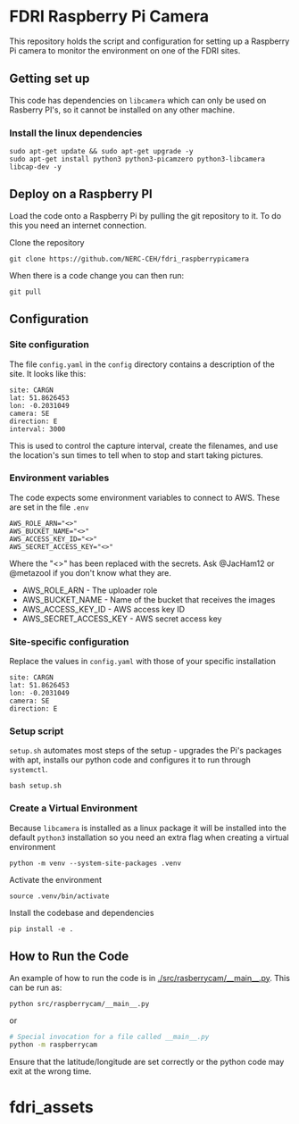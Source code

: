 # FDRI Raspberry Pi Camera

This repository holds the script and configuration for setting up a Raspberry Pi camera to monitor the environment on one of the FDRI sites.

## Getting set up

This code has dependencies on `libcamera` which can only be used on Rasberry PI's, so it cannot be installed on any other machine.

### Install the linux dependencies
```
sudo apt-get update && sudo apt-get upgrade -y
sudo apt-get install python3 python3-picamzero python3-libcamera libcap-dev -y
```

## Deploy on a Raspberry PI

Load the code onto a Raspberry Pi by pulling the git repository to it. To do this you need an internet connection.

Clone the repository

```shell
git clone https://github.com/NERC-CEH/fdri_raspberrypicamera
```

When there is a code change you can then run:
```shell
git pull
```

## Configuration

### Site configuration

The file `config.yaml` in the `config` directory contains a description of the site. It looks like this:

```
site: CARGN
lat: 51.8626453
lon: -0.2031049
camera: SE
direction: E
interval: 3000
```

This is used to control the capture interval, create the filenames, and use the location's sun times to tell when to stop and start taking pictures.

### Environment variables
The code expects some environment variables to connect to AWS.
These are set in the file `.env`

```shell .env
AWS_ROLE_ARN="<>"
AWS_BUCKET_NAME="<>"
AWS_ACCESS_KEY_ID="<>"
AWS_SECRET_ACCESS_KEY="<>"
```

Where the "<>" has been replaced with the secrets. Ask @JacHam12 or @metazool if you don't know what they are.

- AWS_ROLE_ARN - The uploader role
- AWS_BUCKET_NAME - Name of the bucket that receives the images
- AWS_ACCESS_KEY_ID - AWS access key ID
- AWS_SECRET_ACCESS_KEY - AWS secret access key

### Site-specific configuration

Replace the values in `config.yaml` with those of your specific installation

```
site: CARGN
lat: 51.8626453
lon: -0.2031049
camera: SE
direction: E
```

### Setup script

`setup.sh` automates most steps of the setup - upgrades the Pi's packages with apt, installs our python code and configures it to run through `systemctl`.

```shell
bash setup.sh
```

### Create a Virtual Environment

Because `libcamera` is installed as a linux package it will be installed into the default `python3` installation so you need an extra flag when creating a virtual environment

```
python -m venv --system-site-packages .venv
``` 
Activate the environment

```shell
source .venv/bin/activate
```

Install the codebase and dependencies

```shell
pip install -e .
```

## How to Run the Code


An example of how to run the code is in [./src/rasberrycam/\_\_main\_\_.py](src/raspberrycam/__main__.py). This can be run as:

```shell
python src/raspberrycam/__main__.py
```

or

```bash
# Special invocation for a file called __main__.py
python -m raspberrycam
```

Ensure that the latitude/longitude are set correctly or the python code may exit at the wrong time.

# fdri_assets
